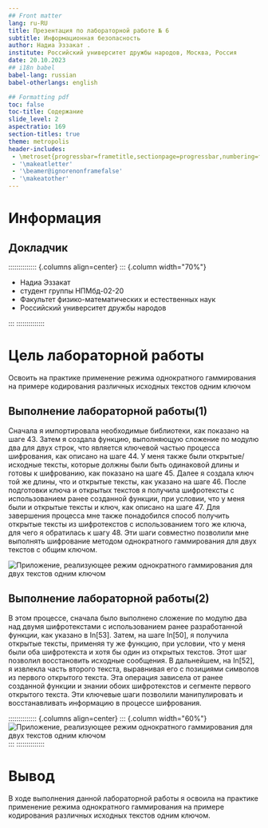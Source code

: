```yaml
---
## Front matter
lang: ru-RU
title: Презентация по лабораторной работе № 6
subtitle: Информационная безопасность
author: Надиа Эззакат .
institute: Российский университет дружбы народов, Москва, Россия
date: 20.10.2023
## i18n babel
babel-lang: russian
babel-otherlangs: english

## Formatting pdf
toc: false
toc-title: Содержание
slide_level: 2
aspectratio: 169
section-titles: true
theme: metropolis
header-includes:
 - \metroset{progressbar=frametitle,sectionpage=progressbar,numbering=fraction}
 - '\makeatletter'
 - '\beamer@ignorenonframefalse'
 - '\makeatother'
---
```


# Информация

## Докладчик

:::::::::::::: {.columns align=center}
::: {.column width="70%"}

* Надиа Эззакат 
* студент группы НПМбд-02-20
* Факультет физико-математических и естественных наук
* Российский университет дружбы народов


:::
::::::::::::::

# Цель лабораторной работы

Освоить на практике применение режима однократного гаммирования на примере кодирования различных исходных текстов одним ключом

## Выполнение лабораторной работы(1)

Сначала я импортировала необходимые библиотеки, как показано на шаге 43. Затем я создала функцию, выполняющую сложение по модулю два для двух строк, что является ключевой частью процесса шифрования, как описано на шаге 44. У меня также были открытые/исходные тексты, которые должны были быть одинаковой длины и готовы к шифрованию, как показано на шаге 45. Далее я создала ключ той же длины, что и открытые тексты, как указано на шаге 46. После подготовки ключа и открытых текстов я получила шифротексты с использованием ранее созданной функции, при условии, что у меня были и открытые тексты и ключ, как описано на шаге 47. Для завершения процесса мне также понадобился способ получить открытые тексты из шифротекстов с использованием того же ключа, для чего я обратилась к шагу 48. Эти шаги совместно позволили мне выполнять шифрование методом однократного гаммирования для двух текстов с общим ключом.


![Приложение, реализующее режим однократного гаммирования для двух текстов одним ключом](../lab08/1.png)

## Выполнение лабораторной работы(2)

В этом процессе, сначала было выполнено сложение по модулю два над двумя шифротекстами с использованием ранее разработанной функции, как указано в In[53]. Затем, на шаге In[50], я получила открытые тексты, применяя ту же функцию, при условии, что у меня были оба шифротекста и хотя бы один из открытых текстов. Этот шаг позволил восстановить исходные сообщения. В дальнейшем, на In[52], я извлекла часть второго текста, выравнивая его с позициями символов из первого открытого текста. Эта операция зависела от ранее созданной функции и знании обоих шифротекстов и сегменте первого открытого текста. Эти ключевые шаги позволили манипулировать и восстанавливать информацию в процессе шифрования.

:::::::::::::: {.columns align=center}
::: {.column width="60%"}
![Приложение, реализующее режим однократного гаммирования для двух текстов одним ключом](../lab08/2.png)
:::
::::::::::::::


# Вывод

В ходе выполнения данной лабораторной работы я освоила на практике применение режима однократного гаммирования на примере кодирования различных
исходных текстов одним ключом.